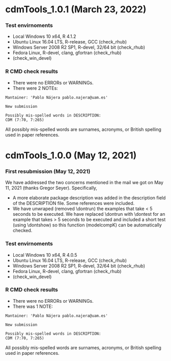 # cdmTools_1.0.1 (March 23, 2022)

### Test envirnoments
* Local Windows 10 x64, R 4.1.2
* Ubuntu Linux 16.04 LTS, R-release, GCC (check_rhub)
* Windows Server 2008 R2 SP1, R-devel, 32/64 bit (check_rhub)
* Fedora Linux, R-devel, clang, gfortran (check_rhub)
* (check_win_devel)

### R CMD check results

* There were no ERRORs or WARNINGs.
* There were 2 NOTEs:
```
Mantainer: 'Pablo Nájera pablo.najera@uam.es'

New submission

Possibly mis-spelled words in DESCRIPTION: 
CDM (7:70, 7:265)
```
All possibly mis-spelled words are surnames, acronyms, or British spelling used in paper references.

# cdmTools_1.0.0 (May 12, 2021)

### First resubmission (May 12, 2021)
We have addressed the two concerns mentioned in the mail we got on May 11, 2021 (thanks Gregor Seyer). Specifically,
* A more elaborate package description was added in the description field of the DESCRIPTION file. Some references were included.
* We have unwraped (removed \dontrun) the examples that take < 5 seconds to be executed. We have replaced \dontrun with \dontest for an example that takes > 5 seconds to be executed and included a short test (using \dontshow) so this function (modelcompK) can be automatically checked.

### Test envirnoments
* Local Windows 10 x64, R 4.0.5
* Ubuntu Linux 16.04 LTS, R-release, GCC (check_rhub)
* Windows Server 2008 R2 SP1, R-devel, 32/64 bit (check_rhub)
* Fedora Linux, R-devel, clang, gfortran (check_rhub)
* (check_win_devel)

### R CMD check results
* There were no ERRORs or WARNINGs.
* There was 1 NOTE:
```
Mantainer: 'Pablo Nájera pablo.najera@uam.es'

New submission

Possibly mis-spelled words in DESCRIPTION: 
CDM (7:70, 7:265)
```
All possibly mis-spelled words are surnames, acronyms, or British spelling used in paper references.
